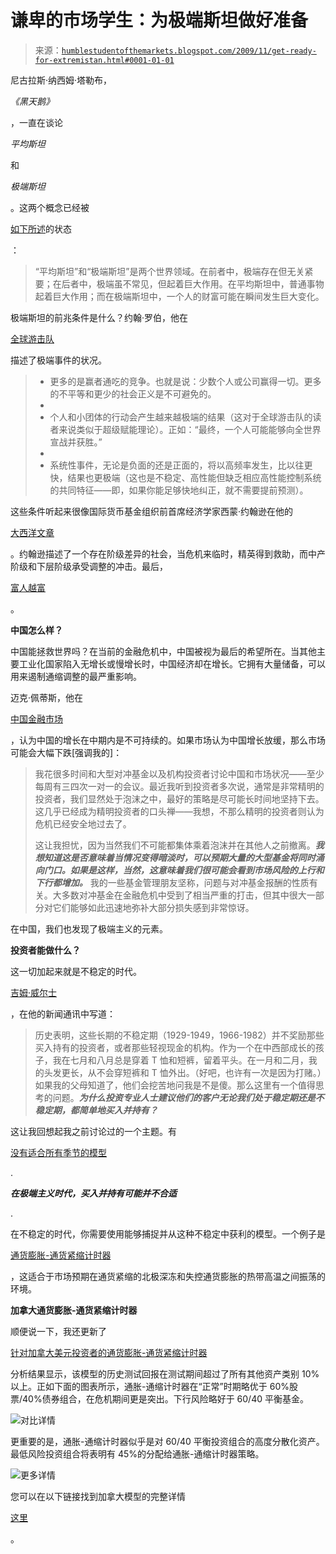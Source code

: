 <!--yml

类别：未分类

日期：2024-05-18 00:43:45

-->

# 谦卑的市场学生：为极端斯坦做好准备

> 来源：[`humblestudentofthemarkets.blogspot.com/2009/11/get-ready-for-extremistan.html#0001-01-01`](https://humblestudentofthemarkets.blogspot.com/2009/11/get-ready-for-extremistan.html#0001-01-01)

尼古拉斯·纳西姆·塔勒布，

*《黑天鹅》*

，一直在谈论

*平均斯坦*

和

*极端斯坦*

。这两个概念已经被

[如下所述](http://ideafestival.typepad.com/my_weblog/2008/09/starting-with-w.html)的状态

：

> “平均斯坦”和“极端斯坦”是两个世界领域。在前者中，极端存在但无关紧要；在后者中，极端虽不常见，但起着巨大作用。在平均斯坦中，普通事物起着巨大作用；而在极端斯坦中，一个人的财富可能在瞬间发生巨大变化。

极端斯坦的前兆条件是什么？约翰·罗伯，他在

[全球游击队](http://globalguerrillas.typepad.com/globalguerrillas/2009/10/extremistan.html)

描述了极端事件的状况。

> +   更多的是赢者通吃的竞争。也就是说：少数个人或公司赢得一切。更多的不平等和更少的社会正义是不可避免的。
> +   
> +   个人和小团体的行动会产生越来越极端的结果（这对于全球游击队的读者来说类似于超级赋能理论）。正如：“最终，一个人可能能够向全世界宣战并获胜。”
> +   
> +   系统性事件，无论是负面的还是正面的，将以高频率发生，比以往更快，结果也更极端（这也是不稳定、高性能但缺乏相应高性能控制系统的共同特征——即，如果你能足够快地纠正，就不需要提前预测）。

这些条件听起来很像国际货币基金组织前首席经济学家西蒙·约翰逊在他的

[大西洋文章](http://www.theatlantic.com/doc/print/200905/imf-advice)

。约翰逊描述了一个存在阶级差异的社会，当危机来临时，精英得到救助，而中产阶级和下层阶级承受调整的冲击。最后，

[富人越富](http://baselinescenario.com/2009/10/17/who-is-carlos-slim/)

。

**中国怎么样？**

中国能拯救世界吗？在当前的金融危机中，中国被视为最后的希望所在。当其他主要工业化国家陷入无增长或慢增长时，中国经济却在增长。它拥有大量储备，可以用来遏制通缩调整的最严重影响。

迈克·佩蒂斯，他在

[中国金融市场](http://mpettis.com/2009/10/chinese-railways-and-speculating-pig-farmers/)

，认为中国的增长在中期内是不可持续的。如果市场认为中国增长放缓，那么市场可能会大幅下跌[强调我的]：

> 我花很多时间和大型对冲基金以及机构投资者讨论中国和市场状况——至少每周有三四次一对一的会议。最近我听到投资者多次说，通常是非常精明的投资者，我们显然处于泡沫之中，最好的策略是尽可能长时间地坚持下去。这几乎已经成为精明投资者的口头禅——我想，不那么精明的投资者则认为危机已经安全地过去了。
> 
> 这让我担忧，因为当然我们不可能都集体乘着泡沫并在其他人之前撤离。***我想知道这是否意味着当情况变得暗淡时，可以预期大量的大型基金将同时涌向门口。如果是这样，当然，这意味着我们很可能会看到市场风险的上行和下行都增加。*** 我的一些基金管理朋友坚称，问题与对冲基金报酬的性质有关。大多数对冲基金在金融危机中受到了相当严重的打击，但其中很大一部分对它们能够如此迅速地弥补大部分损失感到非常惊讶。

在中国，我们也发现了极端主义的元素。

**投资者能做什么？**

这一切加起来就是不稳定的时代。

[吉姆·威尔士](http://www.ritholtz.com/blog/2009/10/welsh-october-letter/)

，在他的新闻通讯中写道：

> 历史表明，这些长期的不稳定期（1929-1949，1966-1982）并不奖励那些买入持有的投资者，或者那些轻视现金的机构。作为一个在中西部成长的孩子，我在七月和八月总是穿着 T 恤和短裤，留着平头。在一月和二月，我的头发更长，从不会穿短裤和 T 恤外出。（好吧，也许有一次是因为打赌。）如果我的父母知道了，他们会挖苦地问我是不是傻。那么这里有一个值得思考的问题。***为什么投资专业人士建议他们的客户无论我们处于稳定期还是不稳定期，都简单地买入并持有？***

这让我回想起我之前讨论过的一个主题。有

[没有适合所有季节的模型](http://humblestudentofthemarkets.blogspot.com/2008/11/there-are-no-models-for-all-seasons.html)

.

***在极端主义时代，买入并持有可能并不合适***

.

在不稳定的时代，你需要使用能够捕捉并从这种不稳定中获利的模型。一个例子是

[通货膨胀-通货紧缩计时器](http://humblestudentofthemarkets.blogspot.com/2009/08/timing-inflationdeflation-trade.html)

，这适合于市场预期在通货紧缩的北极深冻和失控通货膨胀的热带高温之间振荡的环境。

**加拿大通货膨胀-通货紧缩计时器**

顺便说一下，我还更新了

[针对加拿大美元投资者的通货膨胀-通货紧缩计时器](http://www.qwestfunds.com/publications/qwest_newsletter.html)

分析结果显示，该模型的历史测试回报在测试期间超过了所有其他资产类别 10%以上。正如下面的图表所示，通胀-通缩计时器在“正常”时期略优于 60%股票/40%债券组合，在危机期间更是突出。下行风险略好于 60/40 平衡基金。

![对比详情](https://blogger.googleusercontent.com/img/b/R29vZ2xl/AVvXsEi_rwMktdCikch08nYsZKSLvcjTFmhyphenhyphenEdQOxbH52_uiGmdjEjdhDckzlC3MPhiV3IaCsjiczoYTzYbn_yNkCuSg_0G-gQaEqut4Xf6LsWxLPSKD_t2t8HQVvlbQ0nPpCEbhQpePQOf8bj2P/s1600-h/vs+60-40.JPG)

更重要的是，通胀-通缩计时器似乎是对 60/40 平衡投资组合的高度分散化资产。最低风险投资组合将表明有 45%的分配给通胀-通缩计时器策略。

![更多详情](https://blogger.googleusercontent.com/img/b/R29vZ2xl/AVvXsEikoS7HkWF5geMuFWGsDPDltOqhsBtF3LDeGJyJCpkkH_cIuDHhzNS7T13llsvPpjzZC-Gs_ecW6KGQuqa1g6hXuGPI5E96B8KhQj8f7fWUWPJG8SFG8JcnZeLgGRhn5OfdHStg5HX_UCHn/s1600-h/Risk-return.JPG)

您可以在以下链接找到加拿大模型的完整详情

[这里](http://www.qwestfunds.com/publications/qwest_newsletter.html)

。
